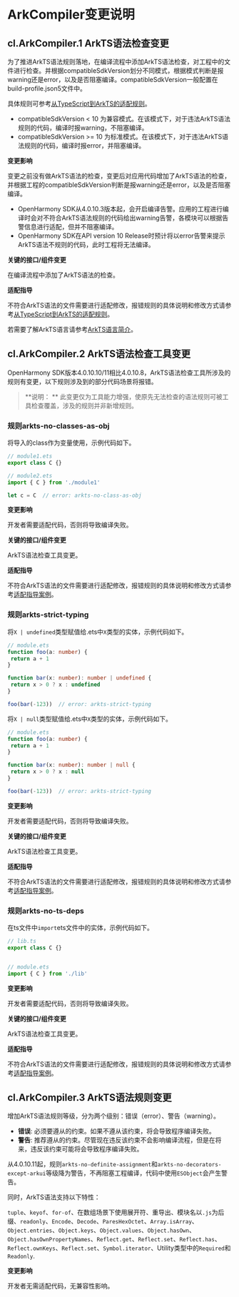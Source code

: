 # ArkCompiler变更说明

## cl.ArkCompiler.1 ArkTS语法检查变更

为了推进ArkTS语法规则落地，在编译流程中添加ArkTS语法检查，对工程中的文件进行检查。并根据compatibleSdkVersion划分不同模式，根据模式判断是报warning还是error，以及是否阻塞编译。compatibleSdkVersion一般配置在build-profile.json5文件中。

具体规则可参考[从TypeScript到ArkTS的适配规则](../../../application-dev/quick-start/typescript-to-arkts-migration-guide.md)。

  - compatibleSdkVersion < 10 为兼容模式。在该模式下，对于违法ArkTS语法规则的代码，编译时报warning，不阻塞编译。
  - compatibleSdkVersion >= 10 为标准模式。在该模式下，对于违法ArkTS语法规则的代码，编译时报error，并阻塞编译。

**变更影响**

变更之前没有做ArkTS语法的检查，变更后对应用代码增加了ArkTS语法的检查，并根据工程的compatibleSdkVersion判断是报warning还是error，以及是否阻塞编译。

  - OpenHarmony SDK从4.0.10.3版本起，会开启编译告警。应用的工程进行编译时会对不符合ArkTS语法规则的代码给出warning告警，各模块可以根据告警信息进行适配，但并不阻塞编译。
  - OpenHarmony SDK在API version 10 Release时预计将以error告警来提示ArkTS语法不规则的代码，此时工程将无法编译。

**关键的接口/组件变更**

在编译流程中添加了ArkTS语法的检查。

**适配指导**

不符合ArkTS语法的文件需要进行适配修改，报错规则的具体说明和修改方式请参考[从TypeScript到ArkTS的适配规则](../../../application-dev/quick-start/typescript-to-arkts-migration-guide.md)。

若需要了解ArkTS语言请参考[ArkTS语言简介](../../../application-dev/quick-start/introduction-to-arkts.md)。

## cl.ArkCompiler.2 ArkTS语法检查工具变更

OpenHarmony SDK版本4.0.10.10/11相比4.0.10.8，ArkTS语法检查工具所涉及的规则有变更，以下规则涉及到的部分代码场景将报错。

> **说明： **
> 此变更仅为工具能力增强，使原先无法检查的语法规则可被工具检查覆盖，涉及的规则并非新增规则。

### 规则arkts-no-classes-as-obj

将导入的class作为变量使用，示例代码如下。

 ```ts
// module1.ets
export class C {}

// module2.ets
import { C } from './module1'

let c = C  // error: arkts-no-class-as-obj
 ```

**变更影响**

开发者需要适配代码，否则将导致编译失败。

**关键的接口/组件变更**

ArkTS语法检查工具变更。

**适配指导**

不符合ArkTS语法的文件需要进行适配修改，报错规则的具体说明和修改方式请参考[适配指导案例](../../../application-dev/quick-start/arkts-more-cases.md#arkts-no-classes-as-obj)。

### 规则arkts-strict-typing

将`X | undefined`类型赋值给.ets中`X`类型的实体，示例代码如下。

 ```ts
// module.ets
function foo(a: number) {
  return a + 1
}

function bar(x: number): number | undefined {
  return x > 0 ? x : undefined
}

foo(bar(-123))  // error: arkts-strict-typing
 ```

将`X | null`类型赋值给.ets中`X`类型的实体，示例代码如下。

 ```ts
// module.ets
function foo(a: number) {
  return a + 1
}

function bar(x: number): number | null {
  return x > 0 ? x : null
}

foo(bar(-123))  // error: arkts-strict-typing
 ```

**变更影响**

开发者需要适配代码，否则将导致编译失败。

**关键的接口/组件变更**

ArkTS语法检查工具变更。

**适配指导**

不符合ArkTS语法的文件需要进行适配修改，报错规则的具体说明和修改方式请参考[适配指导案例](../../../application-dev/quick-start/arkts-more-cases.md#arkts-strict-typingstrictmodeerror)。

### 规则arkts-no-ts-deps

在ts文件中`import`ets文件中的实体，示例代码如下。


 ```ts
// lib.ts
export class C {}


// module.ets
import { C } from './lib'
 ```

**变更影响**

开发者需要适配代码，否则将导致编译失败。

**关键的接口/组件变更**

ArkTS语法检查工具变更。

**适配指导**

不符合ArkTS语法的文件需要进行适配修改，报错规则的具体说明和修改方式请参考[适配指导案例](../../../application-dev/quick-start/arkts-more-cases.md#arkts-no-tsdeps)。

## cl.ArkCompiler.3 ArkTS语法规则变更

增加ArkTS语法规则等级，分为两个级别：错误（error）、警告（warning）。

- **错误**: 必须要遵从的约束。如果不遵从该约束，将会导致程序编译失败。 
- **警告**: 推荐遵从的约束。尽管现在违反该约束不会影响编译流程，但是在将来，违反该约束可能将会导致程序编译失败。

从4.0.10.11起，规则`arkts-no-definite-assignment`和`arkts-no-decorators-except-arkui`等级降为警告，不再阻塞工程编译，代码中使用`ESObject`会产生警告。

同时，ArkTS语法支持以下特性：

`tuple`、`keyof`、`for-of`、在数组场景下使用展开符、重导出、模块名以`.js`为后缀、`readonly`、`Encode`、`Decode`、`ParesHexOctet`、`Array.isArray`、`Object.entries`、`Object.keys`、`Object.values`、`Object.hasOwn`、`Object.hasOwnPropertyNames`、`Reflect.get`、`Reflect.set`、`Reflect.has`、`Reflect.ownKeys`、`Reflect.set`、`Symbol.iterator`、Utility类型中的`Required`和`Readonly`.

**变更影响**

开发者无需适配代码，无兼容性影响。

<!--no_check-->